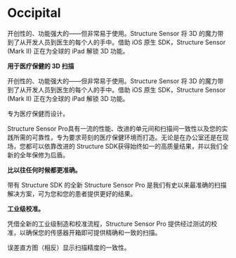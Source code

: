 # Occipital


开创性的、功能强大的——但非常易于使用。Structure Sensor 将 3D 的魔力带到了从开发人员到医生的每个人的手中。借助 iOS 原生 SDK，Structure Sensor (Mark II) 正在为全球的 iPad 解锁 3D 功能。

**用于医疗保健的 3D 扫描**

开创性的、功能强大的——但非常易于使用。Structure Sensor 将 3D 的魔力带到了从开发人员到医生的每个人的手中。借助 iOS 原生 SDK，Structure Sensor (Mark II) 正在为全球的 iPad 解锁 3D 功能。

专为医疗保健而设计。

Structure Sensor Pro具有一流的性能、改进的单元间和扫描间一致性以及您的实践所需的可靠性，专为要求苛刻的医疗保健环境而打造。无论是在办公室还是在现场，您都可以依靠改进的 Structure SDK获得始终如一的高质量结果，并以我们全新的全年保修为后盾。

**比以往任何时候都更准确。**

带有 Structure SDK 的全新 Structure Sensor Pro 是我们有史以来最准确的扫描解决方案，可为您和您的患者提供更好的结果。

**工业级校准。**

凭借全新的工业级制造和校准流程，Structure Sensor Pro 提供经过测试的校准，以确保您的传感器开箱即可提供精确和一致的扫描。

误差直方图（相反）显示扫描精度的一致性。
